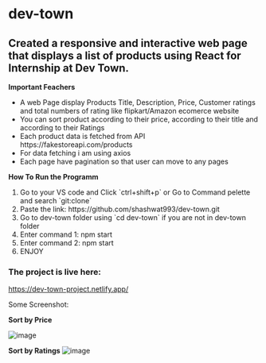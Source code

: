 # dev-town
<h2>Created a responsive and interactive web page that displays a list of products using React for Internship at Dev Town.</h2>

**Important Feachers**
<ul>
  <li>A web Page display Products Title, Description, Price, Customer ratings and total numbers of rating like flipkart/Amazon ecomerce website </li>
  <li>You can sort product according to their price, according to their title and according to their Ratings</li>
  <li>Each product data is fetched from API https://fakestoreapi.com/products </li>
  <li>For data fetching i am using axios </li>
  <li>Each page have pagination so that user can move to any pages </li>
</ul>

**How To Run the Programm**
<ol>
  <li>Go to your VS code and Click `ctrl+shift+p` or Go to Command pelette and search `git:clone`</li>
  <li>Paste the link: https://github.com/shashwat993/dev-town.git</li>
  <li>Go to dev-town folder using `cd dev-town` if you are not in dev-town folder</li>
  
  <li>Enter command 1:  npm start </li>
  
  <li>Enter command 2: npm start </li>
  
  <li> ENJOY</li>
</ol>

### The project is live here:
https://dev-town-project.netlify.app/

Some Screenshot:

**Sort by Price**

![image](https://github.com/shashwat993/dev-town/assets/108952343/fa3fcdb4-3179-4213-8909-309c4a5d1ef3)


**Sort by Ratings**
![image](https://github.com/shashwat993/dev-town/assets/108952343/9e769c55-8473-42cf-9d03-9c4fc710a134)



